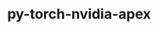 ---
title: "py-torch-nvidia-apex"
layout: cache
categories: [package, develop-2024-05-19]
meta: {"versions": ["2020-10-19"], "compilers": ["apple-clang@=15.0.0", "gcc@=11.4.0"], "oss": ["ubuntu22.04", "ventura"], "platforms": ["darwin", "linux"], "targets": ["aarch64", "x86_64_v3"], "stacks": ["ml-darwin-aarch64-mps", "ml-linux-x86_64-cpu", "ml-linux-x86_64-cuda", "root"], "num_specs": 3, "num_specs_by_stack": {"ml-darwin-aarch64-mps": 1, "root": 3, "ml-linux-x86_64-cuda": 1, "ml-linux-x86_64-cpu": 1}}
spec_details: [{"hash": "bilt52hxxiinysmeessjgiooy3vv3gbx", "compiler": "apple-clang@=15.0.0", "versions": ["2020-10-19"], "os": "ventura", "platform": "darwin", "target": "aarch64", "variants": ["build_system=python_pip", "~cuda", "patches=da5e883"], "stacks": ["ml-darwin-aarch64-mps", "root"], "size": "-", "tarball": "https://binaries.spack.io/develop-2024-05-19/build_cache/darwin-ventura-aarch64/apple-clang-15.0.0/py-torch-nvidia-apex-2020-10-19/darwin-ventura-aarch64-apple-clang-15.0.0-py-torch-nvidia-apex-2020-10-19-bilt52hxxiinysmeessjgiooy3vv3gbx.spack"}, {"hash": "7otiim3gdxo6bgaj3nwrgpfmi6fmkvqz", "compiler": "gcc@=11.4.0", "versions": ["2020-10-19"], "os": "ubuntu22.04", "platform": "linux", "target": "x86_64_v3", "variants": ["build_system=python_pip", "+cuda", "cuda_arch=80", "patches=da5e883"], "stacks": ["ml-linux-x86_64-cuda", "root"], "size": "-", "tarball": "https://binaries.spack.io/develop-2024-05-19/build_cache/linux-ubuntu22.04-x86_64_v3/gcc-11.4.0/py-torch-nvidia-apex-2020-10-19/linux-ubuntu22.04-x86_64_v3-gcc-11.4.0-py-torch-nvidia-apex-2020-10-19-7otiim3gdxo6bgaj3nwrgpfmi6fmkvqz.spack"}, {"hash": "ytjq7e5kenvb665i52diti33cfvjfwil", "compiler": "gcc@=11.4.0", "versions": ["2020-10-19"], "os": "ubuntu22.04", "platform": "linux", "target": "x86_64_v3", "variants": ["build_system=python_pip", "~cuda", "patches=da5e883"], "stacks": ["root", "ml-linux-x86_64-cpu"], "size": "-", "tarball": "https://binaries.spack.io/develop-2024-05-19/build_cache/linux-ubuntu22.04-x86_64_v3/gcc-11.4.0/py-torch-nvidia-apex-2020-10-19/linux-ubuntu22.04-x86_64_v3-gcc-11.4.0-py-torch-nvidia-apex-2020-10-19-ytjq7e5kenvb665i52diti33cfvjfwil.spack"}]
---